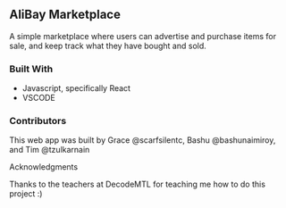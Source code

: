 ## AliBay Marketplace

A simple marketplace where users can advertise and purchase items for sale, and keep track what they have bought and sold. 


### Built With

- Javascript, specifically React
- VSCODE 

### Contributors 
This web app was built by Grace @scarfsilentc, Bashu @bashunaimiroy, and Tim @tzulkarnain

Acknowledgments

Thanks to the teachers at DecodeMTL for teaching me how to do this project :) 
